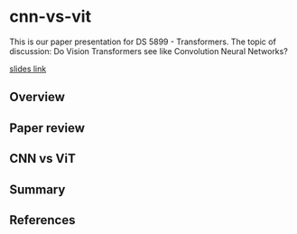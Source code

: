 # cnn-vs-vit
This is our paper presentation for DS 5899 - Transformers. The topic of discussion: Do Vision Transformers see like Convolution Neural Networks?

[slides link](https://docs.google.com/presentation/d/1NSiqBuMzJEszaGAs3XfNuMyi_4NkqIEVPTo7G4usgJk/edit?usp=sharing)

## Overview

## Paper review

## CNN vs ViT

## Summary

## References
